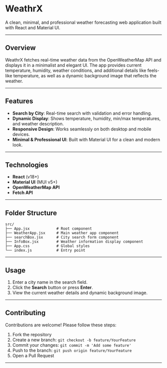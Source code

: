 # WeathrX

A clean, minimal, and professional weather forecasting web application built with React and Material UI.

---

## Overview

WeathrX fetches real-time weather data from the OpenWeatherMap API and displays it in a minimalist and elegant UI. The app provides current temperature, humidity, weather conditions, and additional details like feels-like temperature, as well as a dynamic background image that reflects the weather.

---

## Features

* **Search by City**: Real-time search with validation and error handling.
* **Dynamic Display**: Shows temperature, humidity, min/max temperatures, and weather description.
* **Responsive Design**: Works seamlessly on both desktop and mobile devices.
* **Minimal & Professional UI**: Built with Material UI for a clean and modern look.

---

## Technologies

* **React** (v18+)
* **Material UI** (MUI v5+)
* **OpenWeatherMap API**
* **Fetch API**

---

## Folder Structure

```
src/
├── App.jsx            # Root component
├── WeatherApp.jsx     # Main weather app component
├── searchBox.jsx      # City search form component
├── InfoBox.jsx        # Weather information display component
├── App.css            # Global styles
└── index.js           # Entry point
```

---

## Usage

1. Enter a city name in the search field.
2. Click the **Search** button or press **Enter**.
3. View the current weather details and dynamic background image.

---

## Contributing

Contributions are welcome! Please follow these steps:

1. Fork the repository
2. Create a new branch: `git checkout -b feature/YourFeature`
3. Commit your changes: `git commit -m 'Add some feature'`
4. Push to the branch: `git push origin feature/YourFeature`
5. Open a Pull Request

---

